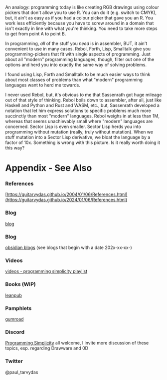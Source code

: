 An analogy: programming today is like creating RGB drawings using colour pickers that don't allow you to use R. You can do it (e.g. switch to CMYK), but, it ain't as easy as if you had a colour picker that gave you an R. You work less efficiently because you have to screw around in a domain that isn't exactly in line with what you're thinking. You need to take more steps to get from point A to point B. 

In programming, *all* of the stuff you *need* is in assembler, BUT, it ain't convenient to use in many cases. Rebol, Forth, Lisp, Smalltalk give you programming-pickers that fit with single aspects of programming. Just about all "modern" programming languages, though, filter out one of the options and herd you into exactly the same way of solving problems. 

I found using Lisp, Forth and Smalltalk to be much easier ways to think about most classes of problems than what "modern" programming languages want to herd me towards. 

I never used Rebol, but, it's obvious to me that Sassenrath got huge mileage out of that style of thinking. Rebol boils down to assembler, after all, just like Haskell and Python and Rust and WASM, etc., but, Sassenrath developed a notation that let him express solutions to specific problems much more succinctly than most "modern" languages. Rebol weighs in at less than 1M, whereas that seems unachievably small where "modern" languages are concerned. Sector Lisp is even smaller. Sector Lisp herds you into programming without mutation (really, truly without mutation). When we stuff mutation into a Sector Lisp derivative, we bloat the language by a factor of 10x. Something is wrong with this picture. Is it really worth doing it this way?


# Appendix - See Also

### References

[https://guitarvydas.github.io/2004/01/06/References.html](https://guitarvydas.github.io/2024/01/06/References.html)

### Blog
[blog](https://guitarvydas.github.io/)

### Blog
[obsidian blogs](https://publish.obsidian.md/programmingsimplicity) (see blogs that begin with a date 202x-xx-xx-)
### Videos
[videos - programming simplicity playlist](https://www.youtube.com/@programmingsimplicity2980)
### Books (WIP)
[leanpub](https://leanpub.com/u/paul-tarvydas)
### Pamphlets
[gumroad](https://tarvydas.gumroad.com/l/dvtej?_gl=1*o7hy6z*_ga*MjA0NzUyMDY1Mi4xNzA3NDc3MDIx*_ga_6LJN6D94N6*MTcwNzQ3NzAyMC4xLjEuMTcwNzQ3NzI5Ni4wLjAuMA..)
### Discord
[Programming Simplicity](https://discord.gg/Jjx62ypR) all welcome, I invite more discussion of these topics, esp. regarding Drawware and 0D
### Twitter
@paul_tarvydas

<script src="https://utteranc.es/client.js" 
        repo="guitarvydas/guitarvydas.github.io" 
        issue-term="pathname" 
        theme="github-light" 
        crossorigin="anonymous" 
        async> 
</script> 
